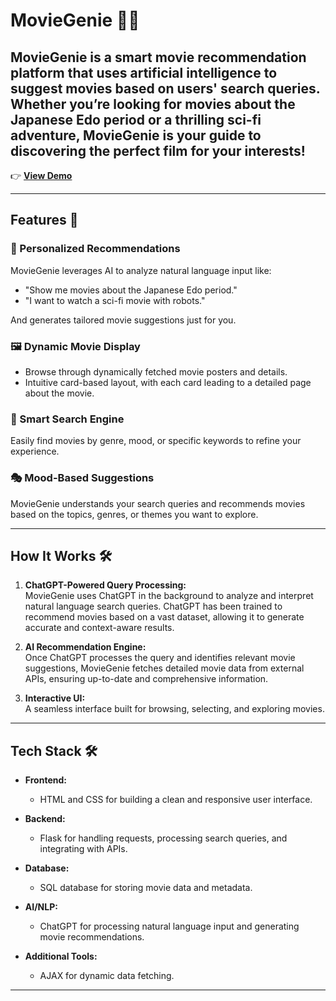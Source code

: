 # MovieGenie 🎥✨  

MovieGenie is a smart movie recommendation platform that uses artificial intelligence to suggest movies based on users' search queries. Whether you’re looking for movies about the Japanese Edo period or a thrilling sci-fi adventure, MovieGenie is your guide to discovering the perfect film for your interests!
---

👉 [**View Demo**](https://t-sigma-seven.vercel.app/landing)

---

## Features 🚀  

### 🔮 Personalized Recommendations  
MovieGenie leverages AI to analyze natural language input like:  
- "Show me movies about the Japanese Edo period."
- "I want to watch a sci-fi movie with robots."

And generates tailored movie suggestions just for you.  

### 🖼️ Dynamic Movie Display  
- Browse through dynamically fetched movie posters and details.  
- Intuitive card-based layout, with each card leading to a detailed page about the movie.  

### 🌟 Smart Search Engine  
Easily find movies by genre, mood, or specific keywords to refine your experience.  

### 🎭 Mood-Based Suggestions  
MovieGenie understands your search queries and recommends movies based on the topics, genres, or themes you want to explore.

---

## How It Works 🛠️  

1. **ChatGPT-Powered Query Processing:**  
   MovieGenie uses ChatGPT in the background to analyze and interpret natural language search queries. ChatGPT has been trained to recommend movies based on a vast dataset, allowing it to generate accurate and context-aware results.

2. **AI Recommendation Engine:**  
   Once ChatGPT processes the query and identifies relevant movie suggestions, MovieGenie fetches detailed movie data from external APIs, ensuring up-to-date and comprehensive information.

3. **Interactive UI:**  
   A seamless interface built for browsing, selecting, and exploring movies.  

---

## Tech Stack 🛠️  

- **Frontend:**  
  - HTML and CSS for building a clean and responsive user interface.

- **Backend:**  
  - Flask for handling requests, processing search queries, and integrating with APIs.

- **Database:**  
  - SQL database for storing movie data and metadata.

- **AI/NLP:**  
  - ChatGPT for processing natural language input and generating movie recommendations.

- **Additional Tools:**  
  - AJAX for dynamic data fetching.  

---
